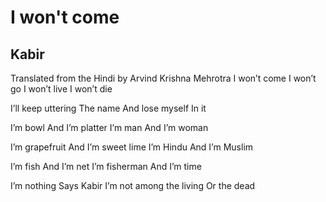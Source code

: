 # I won't come
## Kabir
Translated from the Hindi by Arvind Krishna Mehrotra
I won’t come
I won’t go
I won’t live
I won’t die

I’ll keep uttering
The name
And lose myself
In it

I’m bowl
And I’m platter
I’m man
And I’m woman

I’m grapefruit
And I’m sweet lime
I’m Hindu
And I’m Muslim

I’m fish
And I’m net
I’m fisherman
And I’m time

I’m nothing
Says Kabir
I’m not among the living
Or the dead